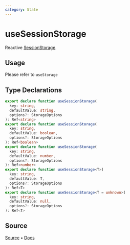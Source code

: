 ```yaml
---
category: State
---
```


# useSessionStorage

Reactive [SessionStorage](https://developer.mozilla.org/en-US/docs/Web/API/Window/sessionStorage). 

## Usage

Please refer to `useStorage`

<!--FOOTER_STARTS-->
## Type Declarations

```typescript
export declare function useSessionStorage(
  key: string,
  defaultValue: string,
  options?: StorageOptions
): Ref<string>
export declare function useSessionStorage(
  key: string,
  defaultValue: boolean,
  options?: StorageOptions
): Ref<boolean>
export declare function useSessionStorage(
  key: string,
  defaultValue: number,
  options?: StorageOptions
): Ref<number>
export declare function useSessionStorage<T>(
  key: string,
  defaultValue: T,
  options?: StorageOptions
): Ref<T>
export declare function useSessionStorage<T = unknown>(
  key: string,
  defaultValue: null,
  options?: StorageOptions
): Ref<T>
```

## Source

[Source](https://github.com/vueuse/vueuse/blob/master/packages/core/useSessionStorage/index.ts) • [Docs](https://github.com/vueuse/vueuse/blob/master/packages/core/useSessionStorage/index.md)


<!--FOOTER_ENDS-->
